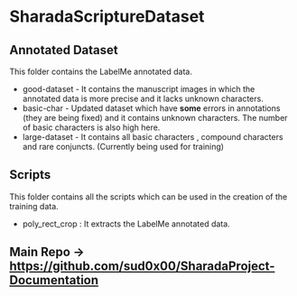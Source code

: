 # SharadaScriptureDataset

## Annotated Dataset 
  This folder contains the LabelMe annotated data.
  * good-dataset -  It contains the manuscript images in which the annotated data is more precise and it lacks unknown characters.
  * basic-char - Updated dataset which have **some** errors in annotations (they are being fixed) and it contains unknown characters. The number of basic characters is also high here.  
  * large-dataset - It contains all basic characters , compound characters and rare conjuncts. (Currently being used for training)

## Scripts
  This folder contains all the scripts which can be used in the creation of the training data. 
  * poly_rect_crop : It extracts the LabelMe annotated data.

## Main Repo -> https://github.com/sud0x00/SharadaProject-Documentation
